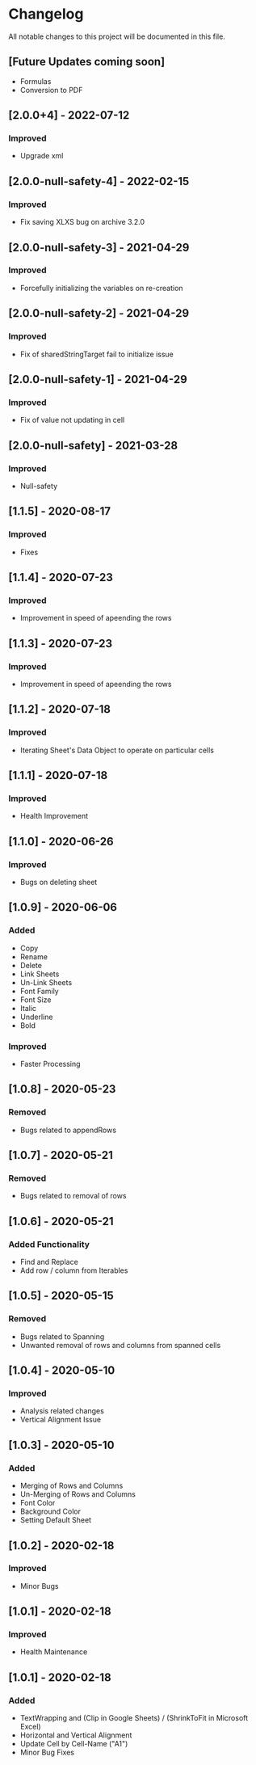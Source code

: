 # Changelog
All notable changes to this project will be documented in this file.

## [Future Updates coming soon]
- Formulas
- Conversion to PDF

## [2.0.0+4] - 2022-07-12
### Improved
- Upgrade xml

## [2.0.0-null-safety-4] - 2022-02-15
### Improved
- Fix saving XLXS bug on archive 3.2.0

## [2.0.0-null-safety-3] - 2021-04-29
### Improved
- Forcefully initializing the variables on re-creation

## [2.0.0-null-safety-2] - 2021-04-29
### Improved
- Fix of sharedStringTarget fail to initialize issue

## [2.0.0-null-safety-1] - 2021-04-29
### Improved
- Fix of value not updating in cell

## [2.0.0-null-safety] - 2021-03-28
### Improved
- Null-safety

## [1.1.5] - 2020-08-17
### Improved
- Fixes

## [1.1.4] - 2020-07-23
### Improved
- Improvement in speed of apeending the rows

## [1.1.3] - 2020-07-23
### Improved
- Improvement in speed of apeending the rows

## [1.1.2] - 2020-07-18
### Improved
- Iterating Sheet's Data Object to operate on particular cells

## [1.1.1] - 2020-07-18
### Improved
- Health Improvement

## [1.1.0] - 2020-06-26
### Improved
- Bugs on deleting sheet

## [1.0.9] - 2020-06-06
### Added
- Copy
- Rename
- Delete
- Link Sheets
- Un-Link Sheets
- Font Family
- Font Size
- Italic
- Underline
- Bold

### Improved
- Faster Processing

## [1.0.8] - 2020-05-23
### Removed
- Bugs related to appendRows

## [1.0.7] - 2020-05-21
### Removed
- Bugs related to removal of rows

## [1.0.6] - 2020-05-21
### Added Functionality
- Find and Replace
- Add row / column from Iterables

## [1.0.5] - 2020-05-15
### Removed
- Bugs related to Spanning
- Unwanted removal of rows and columns from spanned cells

## [1.0.4] - 2020-05-10
### Improved
- Analysis related changes
- Vertical Alignment Issue

## [1.0.3] - 2020-05-10
### Added
- Merging of Rows and Columns
- Un-Merging of Rows and Columns
- Font Color
- Background Color
- Setting Default Sheet

## [1.0.2] - 2020-02-18
### Improved
- Minor Bugs

## [1.0.1] - 2020-02-18
### Improved
- Health Maintenance

## [1.0.1] - 2020-02-18
### Added
- TextWrapping and (Clip in Google Sheets) / (ShrinkToFit in Microsoft Excel)
- Horizontal and Vertical Alignment
- Update Cell by Cell-Name ("A1")
- Minor Bug Fixes